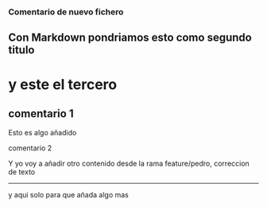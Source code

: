 ### Comentario de nuevo fichero
##  Con Markdown pondriamos esto como segundo titulo
# y este el tercero

comentario 1
---

Esto es algo añadido

comentario 2

Y yo voy a añadir otro contenido desde la rama feature/pedro, correccion de texto



***

y aqui solo para que añada algo mas